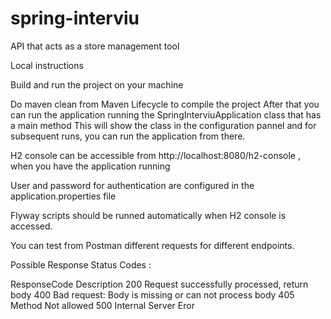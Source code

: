 # spring-interviu

API that acts as a store management tool

Local instructions

Build and run the project on your machine


Do maven clean from Maven Lifecycle to compile the project
After that you can run the application running the SpringInterviuApplication  class that has a main method
This will show the class in the configuration pannel and for subsequent runs, you can run the application from there.


H2 console can be accessible from http://localhost:8080/h2-console , when you have the application running

User and password for authentication are configured in the application.properties file 

Flyway scripts should be runned automatically when H2 console is accessed. 

You can test from Postman different requests for different endpoints. 


Possible Response Status Codes :

ResponseCode 	Description
200 	Request successfully processed, return body
400 	Bad request: Body is missing or can not process body
405     Method Not allowed
500     Internal Server Eror

